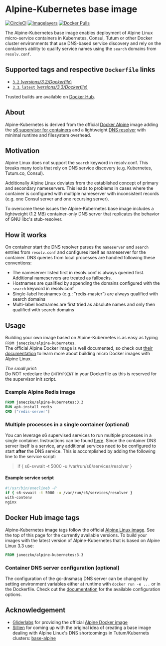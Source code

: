 
# Alpine-Kubernetes base image

[![CircleCI](https://img.shields.io/circleci/project/janeczku/docker-alpine-kubernetes.svg?style=flat-square)](https://circleci.com/gh/janeczku/docker-alpine-kubernetes)
[![Imagelayers](https://badge.imagelayers.io/janeczku/alpine-kubernetes:3.3.svg)](https://imagelayers.io/?images=janeczku/alpine-kubernetes:3.3 'Get your own badge on imagelayers.io')
[![Docker Pulls](https://img.shields.io/docker/pulls/janeczku/alpine-kubernetes.svg?style=flat-square)](https://hub.docker.com/r/janeczku/alpine-kubernetes/)

The Alpine-Kubernetes base image enables deployment of Alpine Linux micro-service containers in Kubernetes, Consul, Tutum or other Docker cluster environments that use DNS-based service discovery and rely on the containers ability to qualify service names using the `search` domains from `resolv.conf`.

## Supported tags and respective `Dockerfile` links

-	[`3.2` (*versions/3.2/Dockerfile*)](versions/3.2/Dockerfile)
-	[`3.3`, `latest` (*versions/3.3/Dockerfile*)](versions/3.3/Dockerfile)

Trusted builds are available on [Docker Hub](https://hub.docker.com/r/janeczku/alpine-kubernetes/).

## About

Alpine-Kubernetes is derived from the official [Docker Alpine](https://hub.docker.com/_/alpine/) image adding the [s6 supervisor for containers](https://github.com/just-containers/s6-overlay) and a lightweight [DNS resolver](https://github.com/janeczku/go-dnsmasq) with minimal runtime and filesystem overhead.  

## Motivation
Alpine Linux does not support the `search` keyword in resolv.conf. This breaks many tools that rely on DNS service discovery (e.g. Kubernetes, Tutum.co, Consul).

Additionally Alpine Linux deviates from the established concept of primary and secondary nameservers. This leads to problems in cases where the container is configured with multiple nameserver with inconsistent records (e.g. one Consul server and one recursing server).
    
To overcome these issues the Alpine-Kubernetes base image includes a lightweight (1.2 MB) container-only DNS server that replicates the behavior of GNU libc's stub-resolver.

## How it works
On container start the DNS resolver parses the `nameserver` and `search` entries from `resolv.conf` and configures itself as nameserver for the container. DNS queries from local processes are handled following these conventions:
* The nameserver listed first in resolv.conf is always queried first. Additional nameservers are treated as fallbacks.
* Hostnames are qualified by appending the domains configured with the `search` keyword in resolv.conf
* Single-label hostnames (e.g.: "redis-master") are always qualified with search domains
* Multi-label hostnames are first tried as absolute names and only then qualified with search domains

## Usage

Building your own image based on Alpine-Kubernetes is as easy as typing `FROM janeczku/alpine-kubernetes`.    
The official Alpine Docker image is well documented, so check out [their documentation](http://gliderlabs.viewdocs.io/docker-alpine) to learn more about building micro Docker images with Alpine Linux.

*The small print:*    
Do NOT redeclare the `ENTRYPOINT` in your Dockerfile as this is reserved for the supervisor init script.

### Example Alpine Redis image

```Dockerfile
FROM janeczku/alpine-kubernetes:3.3
RUN apk-install redis
CMD ["redis-server"]
```

### Multiple processes in a single container (optional)

You can leverage s6 supervised services to run multiple processes in a single container. Instructions can be found [here](https://github.com/just-containers/s6-overlay#writing-a-service-script). Since the container DNS server itself is a service, any additional services need to be configured to start **after** the DNS service. This is accomplished by adding the following line to the service script:

> if { s6-svwait -t 5000 -u /var/run/s6/services/resolver }

#### Example service script

```BASH
#!/usr/bin/execlineb -P
if { s6-svwait -t 5000 -u /var/run/s6/services/resolver }
with-contenv
nginx
```

## Docker Hub image tags

Alpine-Kubernetes image tags follow the official [Alpine Linux image](https://hub.docker.com/_/alpine/). See the top of this page for the currently available versions.
To build your images with the latest version of Alpine-Kubernetes that is based on Alpine Linux 3.3 use: 

```Dockerfile
FROM janeczku/alpine-kubernetes:3.3
```

### Container DNS server configuration (optional)
The configuration of the go-dnsmasq DNS server can be changed by setting environment variables either at runtime with `docker run -e ...` or in the Dockerfile.
Check out the [documentation](https://github.com/janeczku/go-dnsmasq) for the available configuration options.

## Acknowledgement

* [Gliderlabs](http://gliderlabs.com/) for providing the official [Alpine Docker image](https://hub.docker.com/_/alpine/)
* [Sillien](http://gliderlabs.com/) for coming up with the original idea of creating a base image dealing with Alpine Linux's DNS shortcomings in Tutum/Kubernets clusters: [base-alpine](https://github.com/sillelien/base-alpine/)

